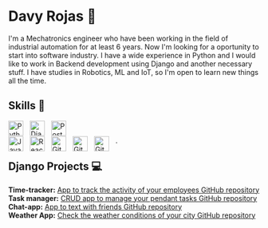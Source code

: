 <h1> Davy Rojas 🔭</h1>

I'm a Mechatronics engineer who have been working in the field of industrial automation for at least 6 years. Now I'm looking for a oportunity to start into software industry. I have a wide experience in Python and I would like to work in Backend development using Django and another necessary stuff. I have studies in Robotics, ML and IoT, so I'm open to learn new things all the time.

<div>
<h2>Skills 🚀</h2>
<a><img align="left" alt="Python" width="30px" style="padding-right:10px;" src="https://cdn.jsdelivr.net/gh/devicons/devicon/icons/python/python-plain.svg" />
</a>

</a><img align="left" alt="Django" width="30px" style="padding-right:10px;" src="https://cdn.jsdelivr.net/gh/devicons/devicon/icons/django/django-plain.svg" />
</a>
<a> </a>
<a><img align="left" alt="PostgreSQL" width="30px" style="padding-right:10px;" src="https://cdn.jsdelivr.net/gh/devicons/devicon/icons/postgresql/postgresql-original.svg" />      
</a>

<a><img align="left" alt="Javascript" width="30px" style="padding-right:10px;" src="https://cdn.jsdelivr.net/gh/devicons/devicon/icons/javascript/javascript-original.svg" />
</a>

<a><img align="left" alt="React" width="30px" style="padding-right:10px;" src="https://cdn.jsdelivr.net/gh/devicons/devicon/icons/react/react-original.svg" />
</a>

<a><img align="left" alt="Git" width="30px" style="padding-right:10px;" src="https://cdn.jsdelivr.net/gh/devicons/devicon/icons/git/git-original.svg" />
</a>

<a>
<img align="left" alt="Git" width="30px" style="padding-right:10px;" src="https://cdn.jsdelivr.net/gh/devicons/devicon/icons/arduino/arduino-original.svg" />
</a> 

<a>
<img align="left" alt="Git" width="30px" style="padding-right:10px;" src="https://cdn.jsdelivr.net/gh/devicons/devicon/icons/raspberrypi/raspberrypi-original.svg" />
</a>
</div>
.
<div>
  <h2>Django Projects 💻</h2>
  <div>
  <strong>Time-tracker:</Strong>
  <a href="a">App to track the activity of your employees </a>
    <a href="z">GitHub repository</a>
  </div>
  <div>
  <strong>Task manager:</Strong>
  <a href="v">CRUD app to manage your pendant tasks </a>
    <a href="m">GitHub repository</a>
  </div>
  <div>
  <strong>Chat-app:</Strong>
  <a href="c">App to text with friends </a>
    <a href="m">GitHub repository</a>
  </div>
  <div>
  <strong>Weather App:</Strong>
  <a href="d">Check the weather conditions of your city </a>
    <a href="m">GitHub repository</a>
  </div>
</div>


<!--
**Davydero/Davydero** is a ✨ _special_ ✨ repository because its `README.md` (this file) appears on your GitHub profile.

Here are some ideas to get you started:

- 🔭 I’m currently working on ...
- 🌱 I’m currently learning ...
- 👯 I’m looking to collaborate on ...
- 🤔 I’m looking for help with ...
- 💬 Ask me about ...
- 📫 How to reach me: ...
- 😄 Pronouns: ...
- ⚡ Fun fact: ...
-->
